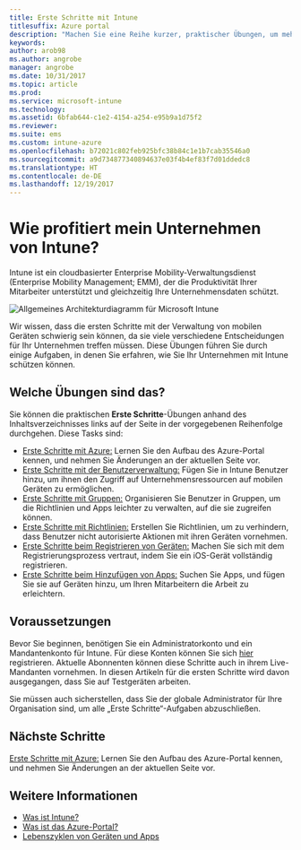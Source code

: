 ```yaml
---
title: Erste Schritte mit Intune
titlesuffix: Azure portal
description: "Machen Sie eine Reihe kurzer, praktischer Übungen, um mehr über Intune zu erfahren."
keywords: 
author: arob98
ms.author: angrobe
manager: angrobe
ms.date: 10/31/2017
ms.topic: article
ms.prod: 
ms.service: microsoft-intune
ms.technology: 
ms.assetid: 6bfab644-c1e2-4154-a254-e95b9a1d75f2
ms.reviewer: 
ms.suite: ems
ms.custom: intune-azure
ms.openlocfilehash: b72021c802feb925bfc38b84c1e1b7cab35546a0
ms.sourcegitcommit: a9d734877340894637e03f4b4ef83f7d01ddedc8
ms.translationtype: HT
ms.contentlocale: de-DE
ms.lasthandoff: 12/19/2017
---
```

# <a name="what-can-intune-do-for-my-company"></a>Wie profitiert mein Unternehmen von Intune?

Intune ist ein cloudbasierter Enterprise Mobility-Verwaltungsdienst (Enterprise Mobility Management; EMM), der die Produktivität Ihrer Mitarbeiter unterstützt und gleichzeitig Ihre Unternehmensdaten schützt.

![Allgemeines Architekturdiagramm für Microsoft Intune](/intune/media/intunearchitecture.svg)

Wir wissen, dass die ersten Schritte mit der Verwaltung von mobilen Geräten schwierig sein können, da sie viele verschiedene Entscheidungen für Ihr Unternehmen treffen müssen. Diese Übungen führen Sie durch einige Aufgaben, in denen Sie erfahren, wie Sie Ihr Unternehmen mit Intune schützen können.

## <a name="what-are-the-exercises"></a>Welche Übungen sind das?

Sie können die praktischen __Erste Schritte__-Übungen anhand des Inhaltsverzeichnisses links auf der Seite in der vorgegebenen Reihenfolge durchgehen. Diese Tasks sind:

* [Erste Schritte mit Azure:](get-started-azure.md) Lernen Sie den Aufbau des Azure-Portal kennen, und nehmen Sie Änderungen an der aktuellen Seite vor.
* [Erste Schritte mit der Benutzerverwaltung:](get-started-users.md) Fügen Sie in Intune Benutzer hinzu, um ihnen den Zugriff auf Unternehmensressourcen auf mobilen Geräten zu ermöglichen.
* [Erste Schritte mit Gruppen:](get-started-groups.md) Organisieren Sie Benutzer in Gruppen, um die Richtlinien und Apps leichter zu verwalten, auf die sie zugreifen können.
* [Erste Schritte mit Richtlinien:](get-started-policies.md) Erstellen Sie Richtlinien, um zu verhindern, dass Benutzer nicht autorisierte Aktionen mit ihren Geräten vornehmen.
* [Erste Schritte beim Registrieren von Geräten:](get-started-enroll.md) Machen Sie sich mit dem Registrierungsprozess vertraut, indem Sie ein iOS-Gerät vollständig registrieren.
* [Erste Schritte beim Hinzufügen von Apps:](get-started-apps.md) Suchen Sie Apps, und fügen Sie sie auf Geräten hinzu, um Ihren Mitarbeitern die Arbeit zu erleichtern.

## <a name="prerequisites"></a>Voraussetzungen

Bevor Sie beginnen, benötigen Sie ein Administratorkonto und ein Mandantenkonto für Intune. Für diese Konten können Sie sich [hier](https://portal.office.com/Signup/Signup.aspx?OfferId=40BE278A-DFD1-470a-9EF7-9F2596EA7FF9&dl=INTUNE_A&ali=1#0%20) registrieren. Aktuelle Abonnenten können diese Schritte auch in ihrem Live-Mandanten vornehmen. In diesen Artikeln für die ersten Schritte wird davon ausgegangen, dass Sie auf Testgeräten arbeiten.

Sie müssen auch sicherstellen, dass Sie der globale Administrator für Ihre Organisation sind, um alle „Erste Schritte“-Aufgaben abzuschließen.

## <a name="next-steps"></a>Nächste Schritte

[Erste Schritte mit Azure:](get-started-azure.md) Lernen Sie den Aufbau des Azure-Portal kennen, und nehmen Sie Änderungen an der aktuellen Seite vor.

## <a name="learn-more"></a>Weitere Informationen

* [Was ist Intune?](introduction-intune.md)
* [Was ist das Azure-Portal?](what-is-intune.md)
* [Lebenszyklen von Geräten und Apps](introduction-device-app-lifecycles.md)

